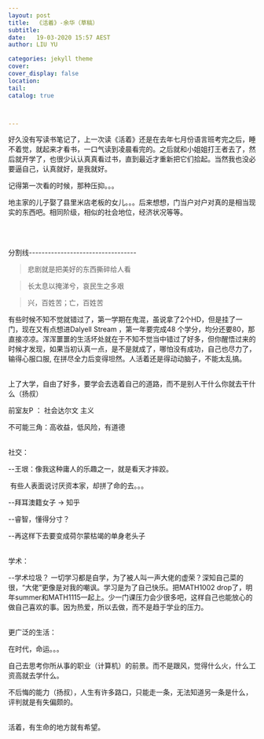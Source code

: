 ```yaml
---
layout: post
title:  《活着》-余华（草稿）
subtitle: 
date:   19-03-2020 15:57 AEST
author: LIU YU

categories: jekyll theme
cover: 
cover_display: false
location: 
tail: 
catalog: true 



---
```


好久没有写读书笔记了，上一次读《活着》还是在去年七月份语言班考完之后，睡不着觉，就起来才看书，一口气读到凌晨看完的。之后就和小姐姐打王者去了，然后就开学了，也很少认认真真看过书，直到最近才重新把它们拾起。当然我也没必要逼自己，认真就好，是我就好。

记得第一次看的时候，那种压抑。。。



地主家的儿子娶了县里米店老板的女儿。。。后来想想，门当户对户对真的是相当现实的东西吧。相同阶级，相似的社会地位，经济状况等等。





<br><br>

分割线----------------------------------



> 悲剧就是把美好的东西撕碎给人看

> 长太息以掩涕兮，哀民生之多艰

> 兴，百姓苦；亡，百姓苦

有些时候不知不觉就错过了，第一学期在鬼混，虽说拿了2个HD，但是挂了一门，现在又有点想进Dalyell Stream ，第一年要完成48 个学分，均分还要80，那直接凉凉。浑浑噩噩的生活坏处就在于不知不觉当中错过了好多，但你醒悟过来的时候才发现，如果当初认真一点，是不是就成了，哪怕没有成功，自己也尽力了，输得心服口服, 在拼尽全力后变得坦然。人活着还是得动动脑子，不能太乱搞。

<br>上了大学，自由了好多，要学会去选着自己的道路，而不是别人干什么你就去干什么（扬叔）





前室友P ： 社会达尔文 主义

不可能三角：高收益，低风险，有道德

<br>社交：

--王垠：像我这种庸人的乐趣之一，就是看天才摔跤。

​			有些人表面说讨厌资本家，却拼了命的去。。。

--拜耳澳籍女子  ->  知乎

--睿智，懂得分寸？

--再这样下去要变成荷尔蒙枯竭的单身老头子

<br>学术：

--学术垃圾？ 一切学习都是自学，为了被人叫一声大佬的虚荣？深知自己菜的很，“大佬”更像是对我的嘲讽。学习是为了自己快乐。把MATH1002 drop了，明年summer和MATH1115一起上。少一门课压力会少很多吧，这样自己也能放心的做自己喜欢的事。因为热爱，所以去做，而不是趋于学业的压力。

<br>更广泛的生活：

在时代，命运。。。

自己去思考你所从事的职业（计算机）的前景。而不是跟风，觉得什么火，什么工资高就去学什么。

不后悔的能力（扬叔），人生有许多路口，只能走一条，无法知道另一条是什么，评判就是有失偏颇的。



<br>活着，有生命的地方就有希望。